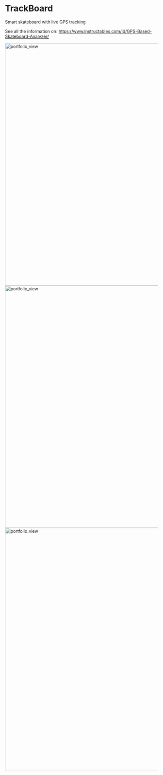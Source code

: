 # TrackBoard
Smart skateboard with live GPS tracking

See all the information on: https://www.instructables.com/id/GPS-Based-Skateboard-Analyzer/

<img width="800" alt="portfolio_view" src="https://cdn.instructables.com/FSX/2KP8/J3YQC4VC/FSX2KP8J3YQC4VC.LARGE.jpg">
<img width="800" alt="portfolio_view" src="https://cdn.instructables.com/FPY/JJ2B/J3YQC4XO/FPYJJ2BJ3YQC4XO.LARGE.jpg">
<img width="800" alt="portfolio_view" src="https://cdn.instructables.com/FSA/9UHF/J3YQC4ZI/FSA9UHFJ3YQC4ZI.LARGE.jpg">

